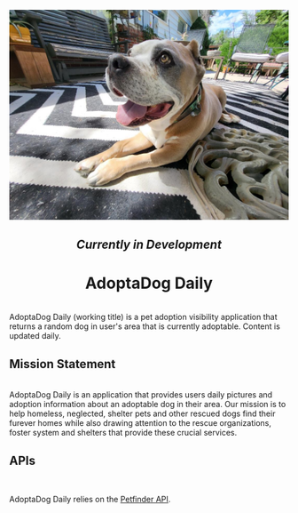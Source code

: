<p align="center"><img src="https://github.com/bflanagan138/image_repo/blob/main/beefy%20and%20pam%2003.jpeg" alt="Beefy" width="600" </p>

_<div align="center"> <h2> Currently in Development </h3> </div>_

<div align="center"><h1> AdoptaDog Daily </h1></div>
<br>
AdoptaDog Daily (working title) is a pet adoption visibility application that returns a random dog in user's area that is currently adoptable. Content is updated daily. 
<h2> Mission Statement </h2>
<br>
AdoptaDog Daily is an application that provides users daily pictures and adoption information about an adoptable dog in their area. Our mission is to help homeless, neglected, shelter pets and other rescued dogs find their furever homes while also drawing attention to the rescue organizations, foster system and shelters that provide these crucial services.
<h2> APIs </h2>
<br>

AdoptaDog Daily relies on the [Petfinder API](https://www.petfinder.com/developers/v2/docs/).
